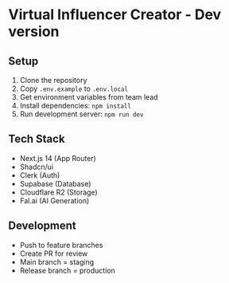 # Virtual Influencer Creator - Dev version

## Setup

1. Clone the repository
2. Copy `.env.example` to `.env.local`
3. Get environment variables from team lead
4. Install dependencies: `npm install`
5. Run development server: `npm run dev`

## Tech Stack

- Next.js 14 (App Router)
- Shadcn/ui
- Clerk (Auth)
- Supabase (Database)
- Cloudflare R2 (Storage)
- Fal.ai (AI Generation)

## Development

- Push to feature branches
- Create PR for review
- Main branch = staging
- Release branch = production
